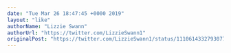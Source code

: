 ```yaml
---
date: "Tue Mar 26 18:47:45 +0000 2019"
layout: "like"
authorName: "Lizzie Swann"
authorUrl: "https://twitter.com/LizzieSwann1"
originalPost: "https://twitter.com/LizzieSwann1/status/1110614332793077760"
---
```

